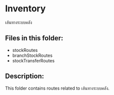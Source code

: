 # Inventory

เส้นทางระบบคลัง

## Files in this folder:

- stockRoutes
- branchStockRoutes
- stockTransferRoutes

## Description:

This folder contains routes related to เส้นทางระบบคลัง.
